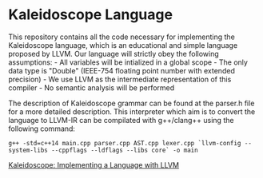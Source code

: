 # Kaleidoscope Language

This repository contains all the code necessary for implementing the Kaleidoscope language, which is an educational and simple language proposed by LLVM. 
Our language will strictly obey the following assumptions:
    - All variables will be intialized in a global scope
    - The only data type is "Double" (IEEE-754 floating point number with extended precision)
    - We use LLVM as the intermediate representation of this compiler
    - No semantic analysis will be performed

The description of Kaleidoscope grammar can be found at the parser.h file for a more detailed description. 
This interpreter which aim is to convert the language to LLVM-IR can be compilated with g++/clang++ using the following command:

``` g++ -std=c++14 main.cpp parser.cpp AST.cpp lexer.cpp `llvm-config --system-libs --cppflags --ldflags --libs core` -o main ```

[Kaleidoscope: Implementing a Language with LLVM](https://llvm.org/docs/tutorial/LangImpl01.html)